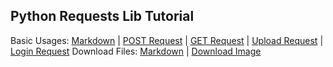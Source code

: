 ## Python Requests Lib Tutorial

Basic Usages: [Markdown](req_basic.md) | [POST Request](req_basic_post.py) | [GET Request](req_basic_get.py) | [Upload Request](req_basic_upload.py) | [Login Request](req_basic_login.py)
Download Files: [Markdown](req_download.md) | [Download Image](req_download.py)